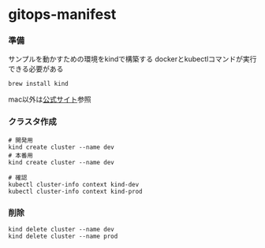 # gitops-manifest

### 準備

サンプルを動かすための環境をkindで構築する
dockerとkubectlコマンドが実行できる必要がある

```
brew install kind
```
mac以外は[公式サイト](https://kind.sigs.k8s.io/)参照

### クラスタ作成

```
# 開発用
kind create cluster --name dev
# 本番用
kind create cluster --name dev

# 確認
kubectl cluster-info context kind-dev
kubectl cluster-info context kind-prod
```

### 削除

```
kind delete cluster --name dev
kind delete cluster --name prod
```

